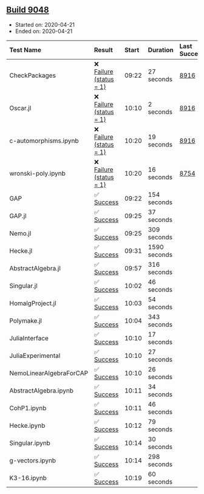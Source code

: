 ## [Build 9048](https://oscarci.mathematik.uni-kl.de/job/oscar/9048/)

* Started on: 2020-04-21
* Ended on: 2020-04-21

| Test Name    | Result | Start | Duration | Last Success | First Failure |
|:-------------|:-------|:------|:---------|:-------------|:--------------|
| CheckPackages | ❌ [Failure (status = 1)](https://oscarci.mathematik.uni-kl.de/job/oscar/9048/artifact/logs/build-9048/CheckPackages.log) | 09:22 | 27 seconds | [8916](https://oscarci.mathematik.uni-kl.de/job/oscar/8916/) | [8920](https://oscarci.mathematik.uni-kl.de/job/oscar/8920/) |
| Oscar.jl | ❌ [Failure (status = 1)](https://oscarci.mathematik.uni-kl.de/job/oscar/9048/artifact/logs/build-9048/Oscar.jl.log) | 10:10 | 2 seconds | [8916](https://oscarci.mathematik.uni-kl.de/job/oscar/8916/) | [8920](https://oscarci.mathematik.uni-kl.de/job/oscar/8920/) |
| c-automorphisms.ipynb | ❌ [Failure (status = 1)](https://oscarci.mathematik.uni-kl.de/job/oscar/9048/artifact/logs/build-9048/c-automorphisms.ipynb.log) | 10:20 | 19 seconds | [8916](https://oscarci.mathematik.uni-kl.de/job/oscar/8916/) | [8920](https://oscarci.mathematik.uni-kl.de/job/oscar/8920/) |
| wronski-poly.ipynb | ❌ [Failure (status = 1)](https://oscarci.mathematik.uni-kl.de/job/oscar/9048/artifact/logs/build-9048/wronski-poly.ipynb.log) | 10:20 | 16 seconds | [8754](https://oscarci.mathematik.uni-kl.de/job/oscar/8754/) | [8755](https://oscarci.mathematik.uni-kl.de/job/oscar/8755/) |
| GAP | ✅ [Success](https://oscarci.mathematik.uni-kl.de/job/oscar/9048/artifact/logs/build-9048/GAP.log) | 09:22 | 154 seconds |  |  |
| GAP.jl | ✅ [Success](https://oscarci.mathematik.uni-kl.de/job/oscar/9048/artifact/logs/build-9048/GAP.jl.log) | 09:25 | 37 seconds |  |  |
| Nemo.jl | ✅ [Success](https://oscarci.mathematik.uni-kl.de/job/oscar/9048/artifact/logs/build-9048/Nemo.jl.log) | 09:25 | 309 seconds |  |  |
| Hecke.jl | ✅ [Success](https://oscarci.mathematik.uni-kl.de/job/oscar/9048/artifact/logs/build-9048/Hecke.jl.log) | 09:31 | 1590 seconds |  |  |
| AbstractAlgebra.jl | ✅ [Success](https://oscarci.mathematik.uni-kl.de/job/oscar/9048/artifact/logs/build-9048/AbstractAlgebra.jl.log) | 09:57 | 316 seconds |  |  |
| Singular.jl | ✅ [Success](https://oscarci.mathematik.uni-kl.de/job/oscar/9048/artifact/logs/build-9048/Singular.jl.log) | 10:02 | 46 seconds |  |  |
| HomalgProject.jl | ✅ [Success](https://oscarci.mathematik.uni-kl.de/job/oscar/9048/artifact/logs/build-9048/HomalgProject.jl.log) | 10:03 | 54 seconds |  |  |
| Polymake.jl | ✅ [Success](https://oscarci.mathematik.uni-kl.de/job/oscar/9048/artifact/logs/build-9048/Polymake.jl.log) | 10:04 | 343 seconds |  |  |
| JuliaInterface | ✅ [Success](https://oscarci.mathematik.uni-kl.de/job/oscar/9048/artifact/logs/build-9048/JuliaInterface.log) | 10:10 | 17 seconds |  |  |
| JuliaExperimental | ✅ [Success](https://oscarci.mathematik.uni-kl.de/job/oscar/9048/artifact/logs/build-9048/JuliaExperimental.log) | 10:10 | 27 seconds |  |  |
| NemoLinearAlgebraForCAP | ✅ [Success](https://oscarci.mathematik.uni-kl.de/job/oscar/9048/artifact/logs/build-9048/NemoLinearAlgebraForCAP.log) | 10:10 | 26 seconds |  |  |
| AbstractAlgebra.ipynb | ✅ [Success](https://oscarci.mathematik.uni-kl.de/job/oscar/9048/artifact/logs/build-9048/AbstractAlgebra.ipynb.log) | 10:11 | 34 seconds |  |  |
| CohP1.ipynb | ✅ [Success](https://oscarci.mathematik.uni-kl.de/job/oscar/9048/artifact/logs/build-9048/CohP1.ipynb.log) | 10:11 | 46 seconds |  |  |
| Hecke.ipynb | ✅ [Success](https://oscarci.mathematik.uni-kl.de/job/oscar/9048/artifact/logs/build-9048/Hecke.ipynb.log) | 10:12 | 79 seconds |  |  |
| Singular.ipynb | ✅ [Success](https://oscarci.mathematik.uni-kl.de/job/oscar/9048/artifact/logs/build-9048/Singular.ipynb.log) | 10:14 | 30 seconds |  |  |
| g-vectors.ipynb | ✅ [Success](https://oscarci.mathematik.uni-kl.de/job/oscar/9048/artifact/logs/build-9048/g-vectors.ipynb.log) | 10:14 | 298 seconds |  |  |
| K3-16.ipynb | ✅ [Success](https://oscarci.mathematik.uni-kl.de/job/oscar/9048/artifact/logs/build-9048/K3-16.ipynb.log) | 10:19 | 60 seconds |  |  |
